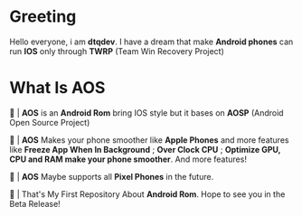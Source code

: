 # Greeting

Hello everyone, i am **dtqdev**. I have a dream that make **Android phones** can run **IOS** only through **TWRP** (Team Win Recovery Project)

# What Is **AOS**

🌟 | **AOS** is an **Android Rom** bring IOS style but it bases on **AOSP** (Android Open Source Project)

🚀 | **AOS** Makes your phone smoother like **Apple Phones** and more features like **Freeze App When In Background** ; **Over Clock CPU** ; **Optimize GPU, CPU and RAM make your phone smoother**. And more features!

📱 | **AOS** Maybe supports all **Pixel Phones** in the future.

🔗 | That's My First Repository About **Android Rom**. Hope to see you in the Beta Release!

